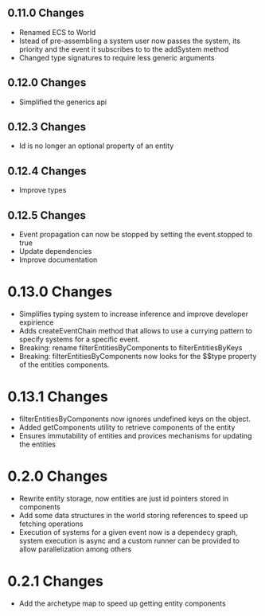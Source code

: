 

## 0.11.0 Changes
- Renamed ECS to World
- Istead of pre-assembling a system user now passes the system, its priority and the event it subscribes to to the addSystem method
- Changed type signatures to require less generic arguments

## 0.12.0 Changes
- Simplified the generics api

## 0.12.3 Changes
- Id is no longer an optional property of an entity

## 0.12.4 Changes
- Improve types

## 0.12.5 Changes
- Event propagation can now be stopped by setting the event.stopped to true
- Update dependencies
- Improve documentation 

 # 0.13.0 Changes
 - Simplifies typing system to increase inference and improve developer expirience
 - Adds createEventChain method that allows to use a currying pattern to specify systems for a specific event.
 - Breaking: rename filterEntitiesByComponents to filterEntitiesByKeys
 - Breaking: filterEntitiesByComponents now looks for the $$type property of the entities components.

# 0.13.1 Changes
 -  filterEntitiesByComponents now ignores undefined keys on the object.
 -  Added getComponents utility to retrieve components of the entity
 -  Ensures immutability of entities and provices mechanisms for updating the entities


# 0.2.0 Changes
  - Rewrite entity storage, now entities are just id pointers stored in components
  - Add some data structures in the world storing references to speed up fetching operations
  - Execution of systems for a given event now is a dependecy graph, system execution is async and a custom runner can be provided to allow parallelization among others


# 0.2.1 Changes
 - Add the archetype map to speed up getting entity components